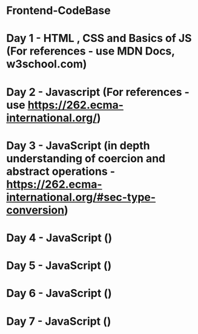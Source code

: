 # Frontend-CodeBase

# Day 1 - HTML , CSS and Basics of JS (For references - use MDN Docs, w3school.com)

# Day 2 - Javascript (For references - use https://262.ecma-international.org/)

# Day 3 - JavaScript (in depth understanding of coercion and abstract operations - https://262.ecma-international.org/#sec-type-conversion)

# Day 4 - JavaScript ()

# Day 5 - JavaScript ()

# Day 6 - JavaScript ()

# Day 7 - JavaScript ()